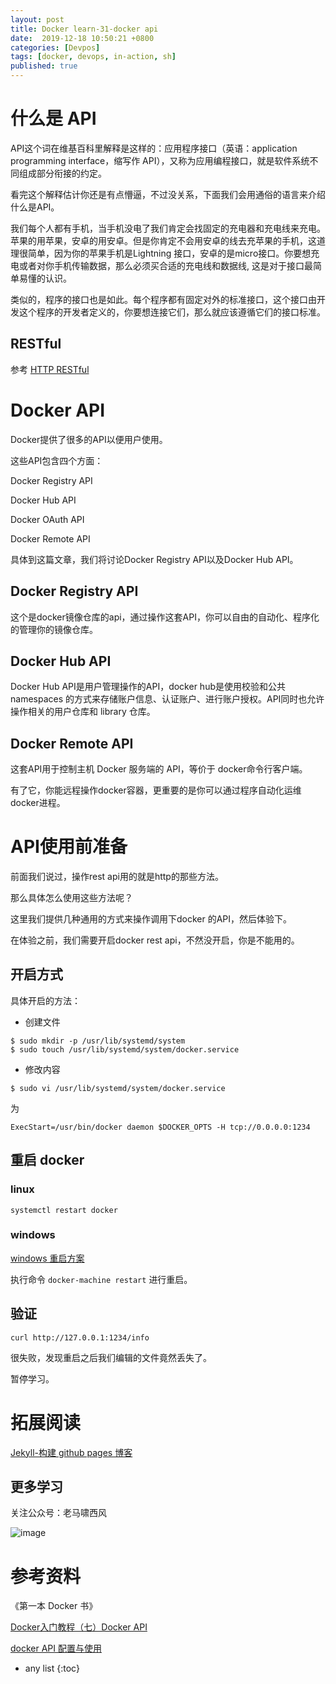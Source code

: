 ```yaml
---
layout: post
title: Docker learn-31-docker api
date:  2019-12-18 10:50:21 +0800
categories: [Devpos]
tags: [docker, devops, in-action, sh]
published: true
---
```


# 什么是 API

API这个词在维基百科里解释是这样的：应用程序接口（英语：application programming interface，缩写作 API），又称为应用编程接口，就是软件系统不同组成部分衔接的约定。

看完这个解释估计你还是有点懵逼，不过没关系，下面我们会用通俗的语言来介绍什么是API。

我们每个人都有手机，当手机没电了我们肯定会找固定的充电器和充电线来充电。苹果的用苹果，安卓的用安卓。但是你肯定不会用安卓的线去充苹果的手机，这道理很简单，因为你的苹果手机是Lightning 接口，安卓的是micro接口。你要想充电或者对你手机传输数据，那么必须买合适的充电线和数据线, 这是对于接口最简单易懂的认识。

类似的，程序的接口也是如此。每个程序都有固定对外的标准接口，这个接口由开发这个程序的开发者定义的，你要想连接它们，那么就应该遵循它们的接口标准。

## RESTful

参考 [HTTP RESTful](https://houbb.github.io/2018/07/18/http-restful)

# Docker API

Docker提供了很多的API以便用户使用。

这些API包含四个方面：

Docker Registry API

Docker Hub API

Docker OAuth API

Docker Remote API

具体到这篇文章，我们将讨论Docker Registry API以及Docker Hub API。


## Docker Registry API

这个是docker镜像仓库的api，通过操作这套API，你可以自由的自动化、程序化的管理你的镜像仓库。

## Docker Hub API

Docker Hub API是用户管理操作的API，docker hub是使用校验和公共 namespaces 的方式来存储账户信息、认证账户、进行账户授权。API同时也允许操作相关的用户仓库和 library 仓库。

## Docker Remote API

这套API用于控制主机 Docker 服务端的 API，等价于 docker命令行客户端。 

有了它，你能远程操作docker容器，更重要的是你可以通过程序自动化运维docker进程。


# API使用前准备

前面我们说过，操作rest api用的就是http的那些方法。

那么具体怎么使用这些方法呢？

这里我们提供几种通用的方式来操作调用下docker 的API，然后体验下。

在体验之前，我们需要开启docker rest api，不然没开启，你是不能用的。

## 开启方式

具体开启的方法：

- 创建文件

```
$ sudo mkdir -p /usr/lib/systemd/system                                                                                                                    
$ sudo touch /usr/lib/systemd/system/docker.service
```
- 修改内容

```
$ sudo vi /usr/lib/systemd/system/docker.service
```

为

```
ExecStart=/usr/bin/docker daemon $DOCKER_OPTS -H tcp://0.0.0.0:1234
```

## 重启 docker

### linux 

```
systemctl restart docker
```

### windows

[windows 重启方案](https://houbb.github.io/2019/12/18/docker-learn-23-private-registry#windows-%E8%A7%A3%E5%86%B3%E5%8A%9E%E6%B3%95)

执行命令 `docker-machine restart` 进行重启。

## 验证

```
curl http://127.0.0.1:1234/info 
```

很失败，发现重启之后我们编辑的文件竟然丢失了。


暂停学习。


# 拓展阅读

[Jekyll-构建 github pages 博客](https://houbb.github.io/2016/04/13/jekyll)

## 更多学习

关注公众号：老马啸西风

![image](https://user-images.githubusercontent.com/18375710/71187778-b427f380-22ba-11ea-8b72-cab863753533.png)

# 参考资料

《第一本 Docker 书》

[Docker入门教程（七）Docker API](http://dockone.io/article/107)

[docker API 配置与使用](https://www.cnblogs.com/wuvkcyan/p/8694391.html)

* any list
{:toc}